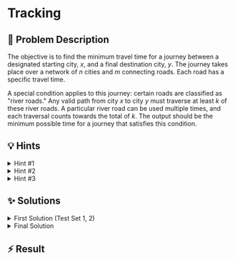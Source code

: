 # Tracking

## 📝 Problem Description

The objective is to find the minimum travel time for a journey between a designated starting city, $x$, and a final destination city, $y$. The journey takes place over a network of $n$ cities and $m$ connecting roads. Each road has a specific travel time.

A special condition applies to this journey: certain roads are classified as "river roads." Any valid path from city $x$ to city $y$ must traverse at least $k$ of these river roads. A particular river road can be used multiple times, and each traversal counts towards the total of $k$. The output should be the minimum possible time for a journey that satisfies this condition.

## 💡 Hints

<details>
<summary>Hint #1</summary>
This problem is a variation of the classic shortest path problem. What is the standard algorithm for finding the shortest path between two points in a network where all travel times (weights) are non-negative?
</details>
<details>
<summary>Hint #2</summary>
Simply running a standard shortest path algorithm on the cities and roads will not work, as it doesn't account for the constraint of using at least $k$ river roads. The state of our search needs to include more than just the current city. How can we augment the search state to keep track of the number of river roads traversed so far?
</details>
<details>
<summary>Hint #3</summary>
Consider creating a "layered" version of the city network. Imagine having $k+1$ copies, or layers, of the network. Layer $i$ could represent all paths that have used exactly $i$ river roads. How would you define the connections (roads) within a single layer and, more importantly, *between* different layers? Traversing a regular road would keep you in the same layer, while traversing a river road would move you to the next layer.
</details>

## ✨ Solutions

<details>
<summary>First Solution (Test Set 1, 2)</summary>
This problem asks for the shortest path from a starting city $x$ to a destination city $y$ with an additional constraint. The presence of non-negative travel times suggests that Dijkstra's algorithm is a suitable foundation for a solution.

A simple application of Dijkstra's algorithm would find the shortest path but would ignore the constraint about using a minimum number of river roads. For the first two test sets, we have the simplifying assumption that $k=1$, meaning exactly one river road must be part of the path.

This suggests that any valid path will look like this: a shortest path from the start city $x$ to one end of a river road (say, city $u$), a traversal across that river road to city $v$, and finally a shortest path from $v$ to the destination city $y$.

We can solve this by decomposing the problem:
1.  **Calculate all-pairs shortest paths from $x$:** Run Dijkstra's algorithm starting from city $x$. This gives us the shortest travel time from $x$ to every other city in the network. Let's call this `dist_from_x`.
2.  **Calculate all-pairs shortest paths from $y$:** Run Dijkstra's algorithm starting from city $y$. For an undirected network, this gives the shortest travel time from any city to $y$. Let's call this `dist_to_y`.
3.  **Combine the paths:** Iterate through every river road in the network. For each river road connecting cities $u$ and $v$ with travel time $w$, we can form a complete, valid path in two ways:
    *   $x \rightarrow \dots \rightarrow u \xrightarrow{\text{river}} v \rightarrow \dots \rightarrow y$. The total time is `dist_from_x[u] + w + dist_to_y[v]`.
    *   $x \rightarrow \dots \rightarrow v \xrightarrow{\text{river}} u \rightarrow \dots \rightarrow y$. The total time is `dist_from_x[v] + w + dist_to_y[u]`.

By calculating these potential path times for every river road and finding the minimum among them, we can determine the shortest path that uses at least one river road.

```cpp
#include<iostream>
#include<vector>
#include<limits>
#include<cmath>

#include<boost/graph/adjacency_list.hpp>
#include<boost/graph/dijkstra_shortest_paths.hpp>

using EdgeWeight = boost::property<boost::edge_weight_t, int>;
using Graph = boost::adjacency_list<boost::vecS, 
                                    boost::vecS,
                                    boost::undirectedS,
                                    boost::no_property,
                                    EdgeWeight>;
using VertexDescriptor = boost::graph_traits<Graph>::vertex_descriptor;

void solve() {
    int n, m, k, x, y;
    std::cin >> n >> m >> k >> x >> y;
    
    Graph g(n);
    std::vector<std::tuple<int, int, int>> river_edges;
    for (int i = 0; i < m; ++i) {
        int u, v, w, type;
        std::cin >> u >> v >> w >> type;
        boost::add_edge(u, v, EdgeWeight(w), g);
        if (type == 1) {
            river_edges.emplace_back(u, v, w);
        }
    }

    // Run Dijkstra from start city x
    std::vector<int> start_dist(n);
    boost::dijkstra_shortest_paths(g, x,
        boost::distance_map(boost::make_iterator_property_map(
            start_dist.begin(), boost::get(boost::vertex_index, g))));

    // Run Dijkstra from end city y
    std::vector<int> end_dist(n);
    boost::dijkstra_shortest_paths(g, y,
        boost::distance_map(boost::make_iterator_property_map(
            end_dist.begin(), boost::get(boost::vertex_index, g))));
    
    int min_dist = std::numeric_limits<int>::max();
    
    // Iterate over all river edges to find the shortest path that includes one
    for (const auto& edge : river_edges) {
        int u = std::get<0>(edge);
        int v = std::get<1>(edge);
        int w = std::get<2>(edge);
      
        // Consider path x -> u -> v -> y
        if (start_dist[u] != std::numeric_limits<int>::max() && end_dist[v] != std::numeric_limits<int>::max()) {
            min_dist = std::min(min_dist, start_dist[u] + w + end_dist[v]);
        }
        // Consider path x -> v -> u -> y
        if (start_dist[v] != std::numeric_limits<int>::max() && end_dist[u] != std::numeric_limits<int>::max()) {
            min_dist = std::min(min_dist, start_dist[v] + w + end_dist[u]);
        }
    }

    std::cout << min_dist << std::endl;
}

int main() {
    std::ios_base::sync_with_stdio(false);
    int t; std::cin >> t;
    while (t--) solve();
    return 0;
}
```
</details>
<details>
<summary>Final Solution</summary>
The previous approach of running Dijkstra twice and iterating over river roads works well for $k=1$. However, it does not generalize to cases where $k>1$, as we would need to consider all combinations of $k$ river roads, which is computationally infeasible.

The constraint that $k$ is small (up to 10) is a strong hint. This suggests a solution where the complexity might depend on $k$. The key idea is to augment the state in our shortest path search. Instead of just tracking the current city, we also need to track the number of river roads traversed. A state can be defined by the pair `(current_city, num_rivers_used)`.

This leads to the construction of a **layered graph**.
We can imagine creating $k+1$ copies of the original city network, stacked as layers $0, 1, \dots, k$. A node in this new graph can be identified by `(city, layer)`, where `layer` corresponds to the number of river roads used to reach that city.

### Layered Graph Construction
1.  **Nodes:** We create a new, larger graph with $n \times (k+1)$ nodes. A node with index `i * n + u` corresponds to the state `(city u, layer i)`.
2.  **Regular Roads:** A regular road between cities $u$ and $v$ with travel time $w$ does not change the river road count. Therefore, for each layer $i \in [0, k]$, we add an edge between node `(u, i)` and node `(v, i)` with weight $w$.
3.  **River Roads:** A river road between $u$ and $v$ with travel time $w$ is used to transition between layers.
    *   To increment the river road count, for each layer $i \in [0, k-1]$, we add an edge connecting node `(u, i)` to node `(v, i+1)` with weight $w$. Since roads are bidirectional, this connection allows travel from $u$ to $v$ (or $v$ to $u$) while moving from layer $i$ to $i+1$.
    *   To satisfy the "at least $k$" requirement, once we have used $k$ river roads (i.e., we are in layer $k$), any further traversal of a river road should keep us in a valid state. We model this by adding an edge for the river road between `(u, k)` and `(v, k)`. This allows paths to use more than $k$ river roads.

### Finding the Solution
After constructing this layered graph, we can find the answer with a single run of Dijkstra's algorithm. We start the search from the node `(x, 0)`—representing the start city $x$ in layer 0 (having used 0 river roads). The final answer is the shortest distance to the node `(y, k)`. Any path reaching `(y, k)` will have used *exactly* $k$ river roads to transition through the layers, or *more than* $k$ by using additional river roads within layer $k$.

The code below implements this layered graph strategy. It builds the graph with $n \times (k+1)$ vertices and adds edges according to the logic described above. A single Dijkstra run then efficiently finds the required minimum travel time.

```cpp
#include<iostream>
#include<vector>
#include<limits>
#include<tuple>

#include<boost/graph/adjacency_list.hpp>
#include<boost/graph/dijkstra_shortest_paths.hpp>

using EdgeWeight = boost::property<boost::edge_weight_t, int>;
using Graph = boost::adjacency_list<boost::vecS, 
                                    boost::vecS,
                                    boost::directedS, // Using directed to be explicit about layer transitions
                                    boost::no_property,
                                    EdgeWeight>;
using VertexDescriptor = boost::graph_traits<Graph>::vertex_descriptor;

void solve() {
    int n, m, k, x, y;
    std::cin >> n >> m >> k >> x >> y;
    
    // Store edges to build the layered graph
    std::vector<std::tuple<int, int, int>> regular_edges;
    std::vector<std::tuple<int, int, int>> river_edges;
    
    for (int i = 0; i < m; ++i) {
        int u, v, w, type;
        std::cin >> u >> v >> w >> type;
        if (type == 1) {
            river_edges.emplace_back(u, v, w);
        } else {
            regular_edges.emplace_back(u, v, w);
        }
    }

    // Construct the multi-layered graph with n * (k+1) nodes
    Graph g(n * (k + 1));
    
    // Add regular edges within each layer
    for (const auto& edge : regular_edges) {
        int u = std::get<0>(edge);
        int v = std::get<1>(edge);
        int w = std::get<2>(edge);
        for (int i = 0; i <= k; ++i) {
            boost::add_edge(i * n + u, i * n + v, EdgeWeight(w), g);
            boost::add_edge(i * n + v, i * n + u, EdgeWeight(w), g);
        }
    }
    
    // Add river edges to transition between layers
    for (const auto& edge : river_edges) {
        int u = std::get<0>(edge);
        int v = std::get<1>(edge);
        int w = std::get<2>(edge);
        
        // Add edges to go from layer i to i+1
        for (int i = 0; i < k; ++i) {
            boost::add_edge(i * n + u, (i + 1) * n + v, EdgeWeight(w), g);
            boost::add_edge(i * n + v, (i + 1) * n + u, EdgeWeight(w), g);
        }
        // Add edges within the final layer (k) for "at least k"
        boost::add_edge(k * n + u, k * n + v, EdgeWeight(w), g);
        boost::add_edge(k * n + v, k * n + u, EdgeWeight(w), g);
    }
    
    std::vector<int> dist_map(n * (k + 1));
    // Run Dijkstra from start node (x, 0)
    boost::dijkstra_shortest_paths(g, x,
        boost::distance_map(boost::make_iterator_property_map(
            dist_map.begin(), boost::get(boost::vertex_index, g))));
    
    // The answer is the shortest distance to the destination node (y, k)
    std::cout << dist_map[k * n + y] << std::endl;
}

int main() {
    std::ios_base::sync_with_stdio(false);
    int t; std::cin >> t;
    while (t--) solve();
    return 0;
}
```
</details>

## ⚡ Result

```plaintext

```
